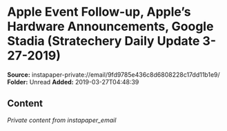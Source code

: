 # Apple Event Follow-up, Apple’s Hardware Announcements, Google Stadia (Stratechery Daily Update 3-27-2019)

**Source:** instapaper-private://email/9fd9785e436c8d6808228c17dd11b1e9/
**Folder:** Unread
**Added:** 2019-03-27T04:48:39




## Content
*Private content from instapaper_email*

